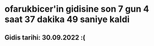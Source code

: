 # ofarukbicer'in gidisine son 7 gun 4 saat 37 dakika 49 saniye kaldi

## Gidis tarihi: 30.09.2022 :(